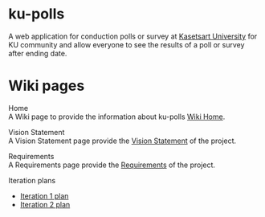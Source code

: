 # ku-polls

A web application for conduction polls or survey at [Kasetsart University](https://www.ku.ac.th/th) for KU community and allow everyone to see the results of a poll or survey after ending date.

# Wiki pages
Home  
A Wiki page to provide the information about ku-polls [Wiki Home](../../wiki/Home). 

Vision Statement  
A Vision Statement page provide the [Vision Statement](../../wiki/Vision-Statement) of the project. 

Requirements  
A Requirements page provide the [Requirements](../../wiki/Requirements) of the project.

Iteration plans
- [Iteration 1 plan](../../wiki/Iteration-1-plan)
- [Iteration 2 plan](../../wiki/Iteration-2-plan)
